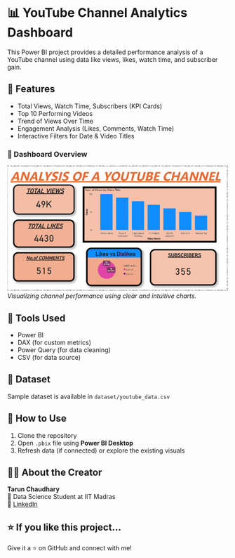# 📊 YouTube Channel Analytics Dashboard

This Power BI project provides a detailed performance analysis of a YouTube channel using data like views, likes, watch time, and subscriber gain.


## 🚀 Features

- Total Views, Watch Time, Subscribers (KPI Cards)
- Top 10 Performing Videos
- Trend of Views Over Time
- Engagement Analysis (Likes, Comments, Watch Time)
- Interactive Filters for Date & Video Titles

### 🔹 Dashboard Overview  
![Dashboard](Dashboard.png)  
*Visualizing channel performance using clear and intuitive charts.*


## 🧰 Tools Used

- Power BI
- DAX (for custom metrics)
- Power Query (for data cleaning)
- CSV (for data source)


## 📁 Dataset

Sample dataset is available in `dataset/youtube_data.csv`

## 📎 How to Use
1. Clone the repository
2. Open `.pbix` file using **Power BI Desktop**
3. Refresh data (if connected) or explore the existing visuals



## 🙋‍♂️ About the Creator
**Tarun Chaudhary**  
📍 Data Science Student at IIT Madras  
🔗 [LinkedIn](https://www.linkedin.com/in/tarun-chaudhary-5812bb326)



## ⭐ If you like this project...
Give it a ⭐ on GitHub and connect with me!



